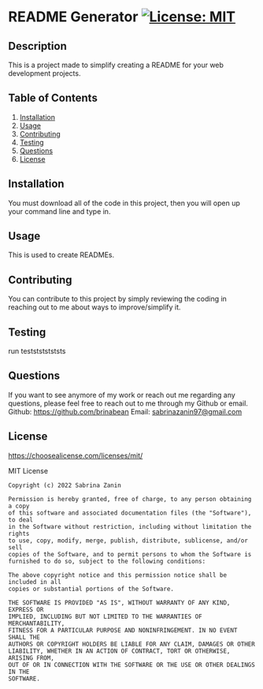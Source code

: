 # README Generator [![License: MIT](https://img.shields.io/badge/License-MIT-yellow.svg)](https://opensource.org/licenses/MIT)
  ## Description
  This is a project made to simplify creating a README for your web development projects. 
  ## Table of Contents
  1. [Installation](#Installation)
  2. [Usage](#Usage)
  3. [Contributing](#Contributing)
  4. [Testing](#Testing)
  5. [Questions](#Questions)
  6. [License](#License)
  ## Installation
  You must download all of the code in this project, then you will open up your command line and type in.
  ## Usage
  This is used to create READMEs.
  ## Contributing
  You can contribute to this project by simply reviewing the coding in reaching out to me about ways to improve/simplify it.
  ## Testing
  run teststststststs
  ## Questions
  If you want to see anymore of my work or reach out me regarding any questions,
   please feel free to reach out to me through my Github or email.
  Github: https://github.com/brinabean
  Email: sabrinazanin97@gmail.com
  ## License
  https://choosealicense.com/licenses/mit/

  MIT License

    Copyright (c) 2022 Sabrina Zanin
    
    Permission is hereby granted, free of charge, to any person obtaining a copy
    of this software and associated documentation files (the "Software"), to deal
    in the Software without restriction, including without limitation the rights
    to use, copy, modify, merge, publish, distribute, sublicense, and/or sell
    copies of the Software, and to permit persons to whom the Software is
    furnished to do so, subject to the following conditions:
    
    The above copyright notice and this permission notice shall be included in all
    copies or substantial portions of the Software.
    
    THE SOFTWARE IS PROVIDED "AS IS", WITHOUT WARRANTY OF ANY KIND, EXPRESS OR
    IMPLIED, INCLUDING BUT NOT LIMITED TO THE WARRANTIES OF MERCHANTABILITY,
    FITNESS FOR A PARTICULAR PURPOSE AND NONINFRINGEMENT. IN NO EVENT SHALL THE
    AUTHORS OR COPYRIGHT HOLDERS BE LIABLE FOR ANY CLAIM, DAMAGES OR OTHER
    LIABILITY, WHETHER IN AN ACTION OF CONTRACT, TORT OR OTHERWISE, ARISING FROM,
    OUT OF OR IN CONNECTION WITH THE SOFTWARE OR THE USE OR OTHER DEALINGS IN THE
    SOFTWARE.
